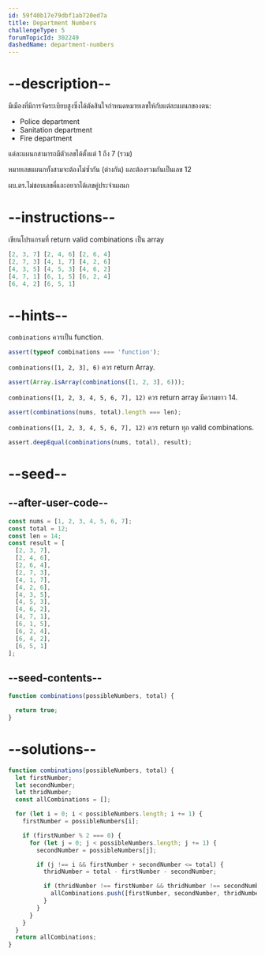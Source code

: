 ```yaml
---
id: 59f40b17e79dbf1ab720ed7a
title: Department Numbers
challengeType: 5
forumTopicId: 302249
dashedName: department-numbers
---
```


# --description--

มีเมืองที่มีการจัดระเบียบสูงซึ่งได้ตัดสินใจกำหนดหมายเลขให้กับแต่ละแผนกของตน:

<ul>
  <li>Police department</li>
  <li>Sanitation department</li>
  <li>Fire department</li>
</ul>

แต่ละแผนกสามารถมีตัวเลขได้ตั้งแต่ 1 ถึง 7 (รวม)

หมายเลขแผนกทั้งสามจะต้องไม่ซ้ำกัน (ต่างกัน) และต้องรวมกันเป็นเลข 12

ผบ.ตร.ไม่ชอบเลขคี่และอยากได้เลขคู่ประจำแผนก

# --instructions--

เขียนโปรแกรมที่ return valid combinations เป็น array

```js
[2, 3, 7] [2, 4, 6] [2, 6, 4]
[2, 7, 3] [4, 1, 7] [4, 2, 6]
[4, 3, 5] [4, 5, 3] [4, 6, 2]
[4, 7, 1] [6, 1, 5] [6, 2, 4]
[6, 4, 2] [6, 5, 1]
```

# --hints--

`combinations` ควรเป็น function.

```js
assert(typeof combinations === 'function');
```

`combinations([1, 2, 3], 6)` ควร return Array.

```js
assert(Array.isArray(combinations([1, 2, 3], 6)));
```

`combinations([1, 2, 3, 4, 5, 6, 7], 12)` ควร return array มีความยาว 14.

```js
assert(combinations(nums, total).length === len);
```

`combinations([1, 2, 3, 4, 5, 6, 7], 12)` ควร return ทุก valid combinations.

```js
assert.deepEqual(combinations(nums, total), result);
```

# --seed--

## --after-user-code--

```js
const nums = [1, 2, 3, 4, 5, 6, 7];
const total = 12;
const len = 14;
const result = [
  [2, 3, 7],
  [2, 4, 6],
  [2, 6, 4],
  [2, 7, 3],
  [4, 1, 7],
  [4, 2, 6],
  [4, 3, 5],
  [4, 5, 3],
  [4, 6, 2],
  [4, 7, 1],
  [6, 1, 5],
  [6, 2, 4],
  [6, 4, 2],
  [6, 5, 1]
];
```

## --seed-contents--

```js
function combinations(possibleNumbers, total) {

  return true;
}
```

# --solutions--

```js
function combinations(possibleNumbers, total) {
  let firstNumber;
  let secondNumber;
  let thridNumber;
  const allCombinations = [];

  for (let i = 0; i < possibleNumbers.length; i += 1) {
    firstNumber = possibleNumbers[i];

    if (firstNumber % 2 === 0) {
      for (let j = 0; j < possibleNumbers.length; j += 1) {
        secondNumber = possibleNumbers[j];

        if (j !== i && firstNumber + secondNumber <= total) {
          thridNumber = total - firstNumber - secondNumber;

          if (thridNumber !== firstNumber && thridNumber !== secondNumber && possibleNumbers.includes(thridNumber)) {
            allCombinations.push([firstNumber, secondNumber, thridNumber]);
          }
        }
      }
    }
  }
  return allCombinations;
}
```
